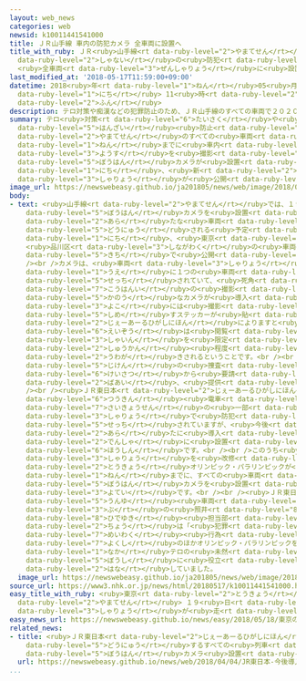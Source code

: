 ```yaml
---
layout: web_news
categories: web
newsid: k10011441541000
title: ＪＲ山手線 車内の防犯カメラ 全車両に設置へ
title_with_ruby: ＪＲ<ruby>山手線<rt data-ruby-level="2">やまてせん</rt></ruby> <ruby>車内<rt
  data-ruby-level="2">しゃない</rt></ruby>の<ruby>防犯<rt data-ruby-level="5">ぼうはん</rt></ruby>カメラ
  <ruby>全車両<rt data-ruby-level="3">ぜんしゃりょう</rt></ruby>に<ruby>設置<rt data-ruby-level="5">せっち</rt></ruby>へ
last_modified_at: '2018-05-17T11:59:00+09:00'
datetime: 2018<ruby>年<rt data-ruby-level="1">ねん</rt></ruby>05<ruby>月<rt data-ruby-level="1">がつ</rt></ruby>17<ruby>日<rt
  data-ruby-level="1">にち</rt></ruby> 11<ruby>時<rt data-ruby-level="2">じ</rt></ruby>59<ruby>分<rt
  data-ruby-level="2">ふん</rt></ruby>
description: テロ対策や痴漢などの犯罪防止のため、ＪＲ山手線のすべての車両で２０２０年までに車内の様子を撮影する防犯カメラが設置されることになり１７日、新たな車両が公開されました。
summary: テロ<ruby>対策<rt data-ruby-level="6">たいさく</rt></ruby>や<ruby>痴漢<rt data-ruby-level="7">ちかん</rt></ruby>などの<ruby>犯罪<rt
  data-ruby-level="5">はんざい</rt></ruby><ruby>防止<rt data-ruby-level="5">ぼうし</rt></ruby>のため、ＪＲ<ruby>山手線<rt
  data-ruby-level="2">やまてせん</rt></ruby>のすべての<ruby>車両<rt data-ruby-level="3">しゃりょう</rt></ruby>で２０２０<ruby>年<rt
  data-ruby-level="1">ねん</rt></ruby>までに<ruby>車内<rt data-ruby-level="2">しゃない</rt></ruby>の<ruby>様子<rt
  data-ruby-level="3">ようす</rt></ruby>を<ruby>撮影<rt data-ruby-level="7">さつえい</rt></ruby>する<ruby>防犯<rt
  data-ruby-level="5">ぼうはん</rt></ruby>カメラが<ruby>設置<rt data-ruby-level="5">せっち</rt></ruby>されることになり１７<ruby>日<rt
  data-ruby-level="1">にち</rt></ruby>、<ruby>新<rt data-ruby-level="2">あら</rt></ruby>たな<ruby>車両<rt
  data-ruby-level="3">しゃりょう</rt></ruby>が<ruby>公開<rt data-ruby-level="3">こうかい</rt></ruby>されました。
image_url: https://newswebeasy.github.io/ja201805/news/web/image/2018/05/17/K10011441541_1805171201_1805171204_01_02.jpg
body:
- text: <ruby>山手線<rt data-ruby-level="2">やまてせん</rt></ruby>では、１９<ruby>日<rt data-ruby-level="1">にち</rt></ruby>から<ruby>防犯<rt
    data-ruby-level="5">ぼうはん</rt></ruby>カメラを<ruby>設置<rt data-ruby-level="5">せっち</rt></ruby>した<ruby>新<rt
    data-ruby-level="2">あら</rt></ruby>たな<ruby>車両<rt data-ruby-level="3">しゃりょう</rt></ruby>が<ruby>導入<rt
    data-ruby-level="5">どうにゅう</rt></ruby>される<ruby>予定<rt data-ruby-level="3">よてい</rt></ruby>で、１７<ruby>日<rt
    data-ruby-level="1">にち</rt></ruby>、<ruby>東京<rt data-ruby-level="2">とうきょう</rt></ruby>
    <ruby>品川区<rt data-ruby-level="3">しながわく</rt></ruby>の<ruby>車両<rt data-ruby-level="3">しゃりょう</rt></ruby><ruby>基地<rt
    data-ruby-level="5">きち</rt></ruby>で<ruby>公開<rt data-ruby-level="3">こうかい</rt></ruby>されました。<br
    /><br />カメラは、<ruby>車両<rt data-ruby-level="3">しゃりょう</rt></ruby><ruby>内<rt data-ruby-level="2">ない</rt></ruby>のドアの<ruby>上<rt
    data-ruby-level="1">うえ</rt></ruby>に１つの<ruby>車両<rt data-ruby-level="3">しゃりょう</rt></ruby>に４つずつ<ruby>設置<rt
    data-ruby-level="5">せっち</rt></ruby>されていて、<ruby>死角<rt data-ruby-level="3">しかく</rt></ruby>ができないよう<ruby>広範囲<rt
    data-ruby-level="7">こうはんい</rt></ruby>の<ruby>撮影<rt data-ruby-level="7">さつえい</rt></ruby>が<ruby>可能<rt
    data-ruby-level="5">かのう</rt></ruby>なカメラが<ruby>導入<rt data-ruby-level="5">どうにゅう</rt></ruby>されています。カメラの<ruby>横<rt
    data-ruby-level="3">よこ</rt></ruby>には<ruby>撮影<rt data-ruby-level="7">さつえい</rt></ruby>していることを<ruby>示<rt
    data-ruby-level="5">しめ</rt></ruby>すステッカーが<ruby>貼<rt data-ruby-level="7">は</rt></ruby>られていて、<ruby>ＪＲ東日本<rt
    data-ruby-level="2">じぇーあーるひがしにほん</rt></ruby>によりますと<ruby>録画<rt data-ruby-level="4">ろくが</rt></ruby>した<ruby>映像<rt
    data-ruby-level="6">えいぞう</rt></ruby>は<ruby>閲覧<rt data-ruby-level="7">えつらん</rt></ruby>できる<ruby>社員<rt
    data-ruby-level="3">しゃいん</rt></ruby>を<ruby>限定<rt data-ruby-level="5">げんてい</rt></ruby>し、１<ruby>週間<rt
    data-ruby-level="2">しゅうかん</rt></ruby><ruby>程度<rt data-ruby-level="5">ていど</rt></ruby>で<ruby>上書<rt
    data-ruby-level="2">うわが</rt></ruby>きされるということです。<br /><br />また、<ruby>映像<rt data-ruby-level="6">えいぞう</rt></ruby>は<ruby>事件<rt
    data-ruby-level="5">じけん</rt></ruby>の<ruby>捜査<rt data-ruby-level="7">そうさ</rt></ruby>などで<ruby>警察<rt
    data-ruby-level="6">けいさつ</rt></ruby>から<ruby>要請<rt data-ruby-level="7">ようせい</rt></ruby>があった<ruby>場合<rt
    data-ruby-level="2">ばあい</rt></ruby>、<ruby>提供<rt data-ruby-level="6">ていきょう</rt></ruby>することもあるということです。<br
    /><br /><ruby>ＪＲ東日本<rt data-ruby-level="2">じぇーあーるひがしにほん</rt></ruby>の<ruby>通勤<rt
    data-ruby-level="6">つうきん</rt></ruby><ruby>電車<rt data-ruby-level="2">でんしゃ</rt></ruby>では、すでに<ruby>埼京線<rt
    data-ruby-level="7">さいきょうせん</rt></ruby>の<ruby>一部<rt data-ruby-level="3">いちぶ</rt></ruby>の<ruby>車両<rt
    data-ruby-level="3">しゃりょう</rt></ruby>で<ruby>防犯<rt data-ruby-level="5">ぼうはん</rt></ruby>カメラが<ruby>設置<rt
    data-ruby-level="5">せっち</rt></ruby>されていますが、<ruby>今後<rt data-ruby-level="2">こんご</rt></ruby>は<ruby>新<rt
    data-ruby-level="2">あら</rt></ruby>たに<ruby>導入<rt data-ruby-level="5">どうにゅう</rt></ruby>するすべての<ruby>電車<rt
    data-ruby-level="2">でんしゃ</rt></ruby>に<ruby>設置<rt data-ruby-level="5">せっち</rt></ruby>する<ruby>方針<rt
    data-ruby-level="6">ほうしん</rt></ruby>です。<br /><br />このうち<ruby>山手線<rt data-ruby-level="2">やまてせん</rt></ruby>は、<ruby>車両<rt
    data-ruby-level="3">しゃりょう</rt></ruby>を<ruby>改修<rt data-ruby-level="5">かいしゅう</rt></ruby>するなどして<ruby>東京<rt
    data-ruby-level="2">とうきょう</rt></ruby>オリンピック・パラリンピックが<ruby>開<rt data-ruby-level="3">ひら</rt></ruby>かれる２０２０<ruby>年<rt
    data-ruby-level="1">ねん</rt></ruby>までに、すべての<ruby>車両<rt data-ruby-level="3">しゃりょう</rt></ruby>に<ruby>防犯<rt
    data-ruby-level="5">ぼうはん</rt></ruby>カメラを<ruby>設置<rt data-ruby-level="5">せっち</rt></ruby>する<ruby>予定<rt
    data-ruby-level="3">よてい</rt></ruby>です。<br /><br /><ruby>ＪＲ東日本<rt data-ruby-level="2">じぇーあーるひがしにほん</rt></ruby><ruby>運輸<rt
    data-ruby-level="5">うんゆ</rt></ruby><ruby>車両<rt data-ruby-level="3">しゃりょう</rt></ruby><ruby>部<rt
    data-ruby-level="3">ぶ</rt></ruby>の<ruby>照井<rt data-ruby-level="8">てるい</rt></ruby><ruby>英之<rt
    data-ruby-level="8">ひでゆき</rt></ruby><ruby>担当部<rt data-ruby-level="6">たんとうぶ</rt></ruby><ruby>長<rt
    data-ruby-level="2">ちょう</rt></ruby>は「<ruby>犯罪<rt data-ruby-level="5">はんざい</rt></ruby>や<ruby>迷惑<rt
    data-ruby-level="7">めいわく</rt></ruby><ruby>行為<rt data-ruby-level="7">こうい</rt></ruby>の<ruby>抑止<rt
    data-ruby-level="7">よくし</rt></ruby>のほかオリンピック・パラリンピックを<ruby>控<rt data-ruby-level="7">ひか</rt></ruby>える<ruby>中<rt
    data-ruby-level="1">なか</rt></ruby>テロの<ruby>未然<rt data-ruby-level="4">みぜん</rt></ruby><ruby>防止<rt
    data-ruby-level="5">ぼうし</rt></ruby>に<ruby>役立<rt data-ruby-level="3">やくだ</rt></ruby>てたい」と<ruby>話<rt
    data-ruby-level="2">はな</rt></ruby>していました。
  image_url: https://newswebeasy.github.io/ja201805/news/web/image/2018/05/17/K10011441541_1805171201_1805171204_01_03.jpg
source_url: https://www3.nhk.or.jp/news/html/20180517/k10011441541000.html
easy_title_with_ruby: <ruby>東京<rt data-ruby-level="2">とうきょう</rt></ruby>のＪＲ<ruby>山手線<rt
  data-ruby-level="2">やまてせん</rt></ruby> １９<ruby>日<rt data-ruby-level="1">にち</rt></ruby>からカメラがついた<ruby>車両<rt
  data-ruby-level="3">しゃりょう</rt></ruby>が<ruby>走<rt data-ruby-level="2">はし</rt></ruby>る
easy_news_url: https://newswebeasy.github.io/news/easy/2018/05/18/東京のJR山手線-19日からカメラがついた車両が走る
related_news:
- title: <ruby>ＪＲ東日本<rt data-ruby-level="2">じぇーあーるひがしにほん</rt></ruby> <ruby>今後<rt data-ruby-level="2">こんご</rt></ruby><ruby>導入<rt
    data-ruby-level="5">どうにゅう</rt></ruby>するすべての<ruby>列車<rt data-ruby-level="3">れっしゃ</rt></ruby>に<ruby>防犯<rt
    data-ruby-level="5">ぼうはん</rt></ruby>カメラ<ruby>設置<rt data-ruby-level="5">せっち</rt></ruby>
  url: https://newswebeasy.github.io/news/web/2018/04/04/JR東日本-今後導入するすべての列車に防犯カメラ設置
...
```

